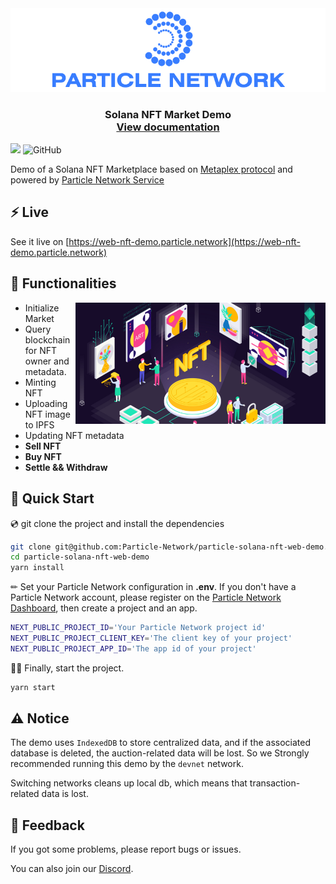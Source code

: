 <div align="center">
  <a href="https://particle.network/">
    <img src="./media/logo.png?raw=true" />
  </a>
  <h3>
    Solana NFT Market Demo <br /><a href="https://docs.particle.network/nft-service/introduction">View documentation</a>
  </h3>
</div>

![](https://img.shields.io/badge/Typescript-💪-blue?style=round)
![GitHub](https://img.shields.io/github/license/silviopaganini/nft-market?style=round)

Demo of a Solana NFT Marketplace based on [Metaplex protocol](https://docs.metaplex.com/) and powered by [Particle Network Service](https://docs.particle.network/)

## ⚡️ Live
See it live on [https://web-nft-demo.particle.network](https://web-nft-demo.particle.network)

## 🔬 Functionalities
<img align="right" width="400" src="./media/image.png"></img>

- Initialize Market
- Query blockchain for NFT owner and metadata.
- Minting NFT
- Uploading NFT image to IPFS
- Updating NFT metadata
- **Sell NFT**
- **Buy NFT**
- **Settle && Withdraw**

## 🔧 Quick Start

💿 git clone the project and install the dependencies

```bash
git clone git@github.com:Particle-Network/particle-solana-nft-web-demo.git
cd particle-solana-nft-web-demo
yarn install
```

✏ Set your Particle Network configuration in **.env**. If you don't have a Particle Network account, please register on the [Particle Network Dashboard](https://dashboard.particle.network/), then create a project and an app.

```bash
NEXT_PUBLIC_PROJECT_ID='Your Particle Network project id'
NEXT_PUBLIC_PROJECT_CLIENT_KEY='The client key of your project'
NEXT_PUBLIC_PROJECT_APP_ID='The app id of your project'
```

🚴‍♂️ Finally, start the project.

```bash
yarn start
```

## ⚠️ Notice

The demo uses `IndexedDB` to store centralized data, and if the associated database is deleted, the auction-related data will be lost. So we Strongly recommended running this demo by the `devnet` network.

Switching networks cleans up local db, which means that transaction-related data is lost.

## 💼 Feedback

If you got some problems, please report bugs or issues.

You can also join our [Discord](https://discord.gg/2y44qr6CR2).

